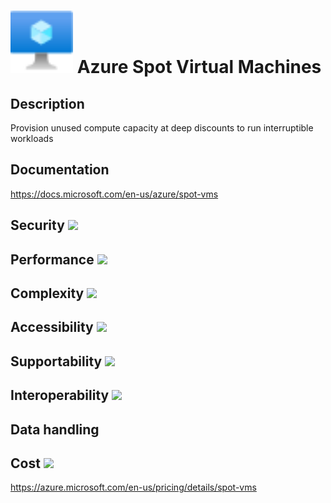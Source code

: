 # <img src ="../img/Azure Spot Virtual Machines.svg" width=100 /> Azure Spot Virtual Machines                 



## Description										
Provision unused compute capacity at deep discounts to run interruptible workloads



## Documentation
https://docs.microsoft.com/en-us/azure/spot-vms


## Security		<img src="../img/star.png" width=100 />  



## Performance		<img src="../img/star.png" width=100 />


	
## Complexity		<img src="../img/star.png" width=100 />



## Accessibility		<img src="../img/star.png" width=100 />



## Supportability		<img src="../img/star.png" width=100 />



## Interoperability		<img src="../img/star.png" width=100 />



## Data handling



## Cost 		<img src="../img/star.png" width=100 />

https://azure.microsoft.com/en-us/pricing/details/spot-vms




